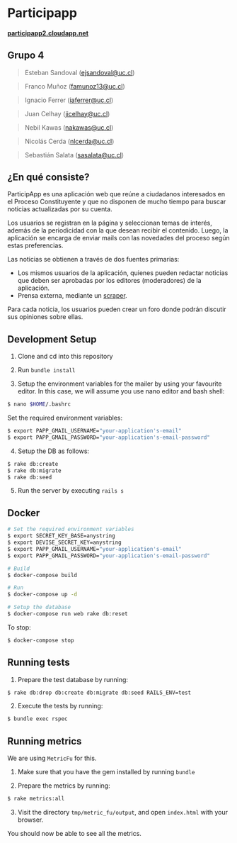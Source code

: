 # Participapp

#### [participapp2.cloudapp.net](http://participapp2.cloudapp.net)

## Grupo 4

> Esteban Sandoval  ([ejsandoval@uc.cl](mailto:ejsandoval@uc.cl))

> Franco Muñoz      ([famunoz13@uc.cl](mailto:famunoz13@uc.cl))

> Ignacio Ferrer    ([iaferrer@uc.cl](mailto:iaferrer@uc.cl))

> Juan Celhay       ([jicelhay@uc.cl](mailto:jicelhay@uc.cl))

> Nebil Kawas       ([nakawas@uc.cl](mailto:nakawas@uc.cl))

> Nicolás Cerda     ([nlcerda@uc.cl](mailto:nlcerda@uc.cl))

> Sebastián Salata  ([sasalata@uc.cl](mailto:sasalata@uc.cl))

## ¿En qué consiste?

ParticipApp es una aplicación web que reúne a ciudadanos interesados en el
Proceso Constituyente y que no disponen de mucho tiempo para buscar noticias
actualizadas por su cuenta.

Los usuarios se registran en la página y seleccionan temas de interés, además
de la periodicidad con la que desean recibir el contenido. Luego, la aplicación
se encarga de enviar mails con las novedades del proceso según estas
preferencias.

Las noticias se obtienen a través de dos fuentes primarias:
* Los mismos usuarios de la aplicación, quienes pueden redactar noticias que
deben ser aprobadas por los editores (moderadores) de la aplicación.
* Prensa externa, mediante un
[scraper](https://github.com/IIC2113-Participapp/news-miner).

Para cada noticia, los usuarios pueden crear un foro donde podrán discutir sus
opiniones sobre ellas.

## Development Setup

1. Clone and cd into this repository

2. Run `bundle install`

3. Setup the environment variables for the mailer by using your favourite
editor. In this case, we will assume you use nano editor and bash shell:

  ```sh
  $ nano $HOME/.bashrc
  ```

  Set the required environment variables:
  ```sh
  $ export PAPP_GMAIL_USERNAME="your-application's-email"
  $ export PAPP_GMAIL_PASSWORD="your-application's-email-password"
  ```

4. Setup the DB as follows:

  ```sh
  $ rake db:create
  $ rake db:migrate
  $ rake db:seed
  ```

5. Run the server by executing `rails s`

## Docker

```sh
# Set the required environment variables
$ export SECRET_KEY_BASE=anystring
$ export DEVISE_SECRET_KEY=anystring
$ export PAPP_GMAIL_USERNAME="your-application's-email"
$ export PAPP_GMAIL_PASSWORD="your-application's-email-password"

# Build
$ docker-compose build

# Run
$ docker-compose up -d

# Setup the database
$ docker-compose run web rake db:reset
```

To stop:
```sh
$ docker-compose stop
```

## Running tests

1. Prepare the test database by running:

  ```sh
  $ rake db:drop db:create db:migrate db:seed RAILS_ENV=test
  ```

2. Execute the tests by running:

  ```sh
  $ bundle exec rspec
  ```

## Running metrics

We are using `MetricFu` for this.

1. Make sure that you have the gem installed by running `bundle`

2. Prepare the metrics by running:

  ```sh
  $ rake metrics:all
  ```
3. Visit the directory `tmp/metric_fu/output`, and open `index.html` with your
browser.

You should now be able to see all the metrics.
